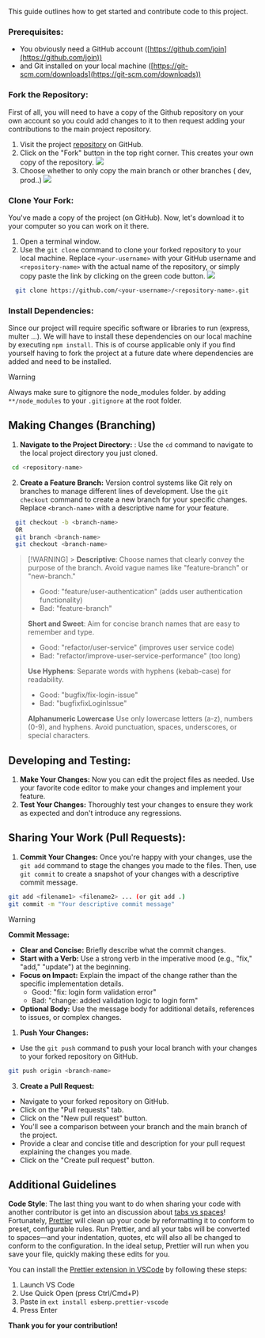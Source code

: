This guide outlines how to get started and contribute code to this project.

### **Prerequisites:**

- You obviously need a GitHub account ([https://github.com/join](https://github.com/join))
- and Git installed on your local machine ([https://git-scm.com/downloads](https://git-scm.com/downloads))

### **Fork the Repository:**

First of all, you will need to have a copy of the Github repository on your own account so you could add changes to it to then request adding your contributions to the main project repository.

1. Visit the project [repository](https://github.com/spytech-arkx/mern-crm) on GitHub.
2. Click on the "Fork" button in the top right corner. This creates your own copy of the repository.
   ![](https://im.gurl.eu.org/file/51d054586606580d2a5d0.png)
3. Choose whether to only copy the main branch or other branches ( dev, prod..)
   ![](https://im.gurl.eu.org/file/5779679339b8c50f47808.png)

### **Clone Your Fork:**

You've made a copy of the project (on GitHub). Now, let's download it to your computer so you can work on it there.

1. Open a terminal window.
2. Use the `git clone` command to clone your forked repository to your local machine. Replace `<your-username>` with your GitHub username and `<repository-name>` with the actual name of the repository, or simply copy paste the link by clicking on the green code button.
   ![](https://im.gurl.eu.org/file/b7d0e6bf42ae155d0aa37.png)

```bash
  git clone https://github.com/<your-username>/<repository-name>.git
```

### **Install Dependencies:**

Since our project will require specific software or libraries to run (express, multer ...). We will have to install these dependencies on our local machine by executing `npm install`. This is of course applicable only if you find yourself having to fork the project at a future date where dependencies are added and need to be installed.

> [!Warning]
> Always make sure to gitignore the node_modules folder. by adding `**/node_modules` to your `.gitignore` at the root folder.

## **Making Changes (Branching)**

1. **Navigate to the Project Directory:** : Use the `cd` command to navigate to the local project directory you just cloned.

```bash
 cd <repository-name>
```

2. **Create a Feature Branch:** Version control systems like Git rely on branches to manage different lines of development. Use the `git checkout` command to create a new branch for your specific changes. Replace `<branch-name>` with a descriptive name for your feature.

```bash
  git checkout -b <branch-name>
  OR
  git branch <branch-name>
  git checkout <branch-name>
```

> [!WARNING] > **Descriptive**: Choose names that clearly convey the purpose of the branch. Avoid vague names like "feature-branch" or "new-branch."
>
> - Good: "feature/user-authentication" (adds user authentication functionality)
> - Bad: "feature-branch"
>
> **Short and Sweet**: Aim for concise branch names that are easy to remember and type.
>
> - Good: "refactor/user-service" (improves user service code)
> - Bad: "refactor/improve-user-service-performance" (too long)
>
> **Use Hyphens**: Separate words with hyphens (kebab-case) for readability.
>
> - Good: "bugfix/fix-login-issue"
> - Bad: "bugfixfixLoginIssue"
>
> **Alphanumeric Lowercase** Use only lowercase letters (a-z), numbers (0-9), and hyphens. Avoid punctuation, spaces, underscores, or special characters.

## **Developing and Testing:**

1. **Make Your Changes:** Now you can edit the project files as needed. Use your favorite code editor to make your changes and implement your feature.
2. **Test Your Changes:** Thoroughly test your changes to ensure they work as expected and don't introduce any regressions.

## **Sharing Your Work (Pull Requests):**

1. **Commit Your Changes:** Once you're happy with your changes, use the `git add` command to stage the changes you made to the files. Then, use `git commit` to create a snapshot of your changes with a descriptive commit message.

```bash
git add <filename1> <filename2> ... (or git add .)
git commit -m "Your descriptive commit message"
```

> [!Warning]
> **Commit Message:**
>
> - **Clear and Concise:** Briefly describe what the commit changes.
> - **Start with a Verb:** Use a strong verb in the imperative mood (e.g., "fix," "add," "update") at the beginning.
> - **Focus on Impact:** Explain the impact of the change rather than the specific implementation details.
>   - Good: "fix: login form validation error"
>   - Bad: "change: added validation logic to login form"
> - **Optional Body:** Use the message body for additional details, references to issues, or complex changes.

1. **Push Your Changes:**

- Use the `git push` command to push your local branch with your changes to your forked repository on GitHub.

```bash
git push origin <branch-name>
```

3. **Create a Pull Request:**

- Navigate to your forked repository on GitHub.
- Click on the "Pull requests" tab.
- Click on the "New pull request" button.
- You'll see a comparison between your branch and the main branch of the project.
- Provide a clear and concise title and description for your pull request explaining the changes you made.
- Click on the "Create pull request" button.

## **Additional Guidelines**

**Code Style**: The last thing you want to do when sharing your code with another contributor is get into an discussion about [tabs vs spaces](https://www.google.com/search?q=tabs+vs+spaces)! Fortunately, [Prettier](https://prettier.io/) will clean up your code by reformatting it to conform to preset, configurable rules. Run Prettier, and all your tabs will be converted to spaces—and your indentation, quotes, etc will also all be changed to conform to the configuration. In the ideal setup, Prettier will run when you save your file, quickly making these edits for you.

You can install the [Prettier extension in VSCode](https://marketplace.visualstudio.com/items?itemName=esbenp.prettier-vscode) by following these steps:

1. Launch VS Code
2. Use Quick Open (press Ctrl/Cmd+P)
3. Paste in `ext install esbenp.prettier-vscode`
4. Press Enter

**Thank you for your contribution!**
